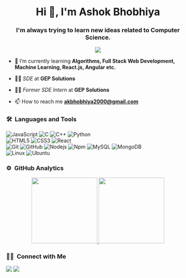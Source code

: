 


<!--
**Akbhobhiya/Akbhobhiya** is a ✨ _special_ ✨ repository because its `README.md` (this file) appears on your GitHub profile.
#### 🌱 I’m currently learning somthing new just with a code.
Here are some ideas to get you started:

- 🔭 I’m currently working on ...
- 🌱 I’m currently learning ...
- 👯 I’m looking to collaborate on ...
- 🤔 I’m looking for help with ...
- 💬 Ask me about ...
- 📫 How to reach me: ...
- 😄 Pronouns: ...
- ⚡ Fun fact: ...
-->








<h1 align="center">Hi 👋, I'm Ashok Bhobhiya</h1>
<h3 align="center">I'm always trying to learn new ideas related to Computer Science.</h3>
	
<p align="center">
  <img src="https://komarev.com/ghpvc/?username=Akbhobhiya&color=blueviolet&style=flat">
</p>

- 🌱 I’m currently learning **Algorithms, Full Stack Web Development, Machine Learning, React.js, Angular etc.**


- 👨‍💻 *SDE* at **GEP Solutions**

- 👨‍💻 *Former SDE Intern* at **GEP Solutions**


- 📫 How to reach me **akbhobhiya2000@gmail.com**


	
### 🛠 &nbsp;Languages and Tools

![JavaScript](https://img.shields.io/badge/-JavaScript-%23F7DF1C?style=for-the-badge&logo=javascript&logoColor=000000&labelColor=%23F7DF1C&color=%23FFCE5A)
![C](https://img.shields.io/badge/C-00599C?style=for-the-badge&logo=c&logoColor=white)
![C++](https://img.shields.io/badge/C%2B%2B-00599C?style=for-the-badge&logo=c%2B%2B&logoColor=white)
![Python](http://img.shields.io/badge/-Python-3776AB?style=for-the-badge&logo=python&logoColor=ffffff)
<br>
![HTML5](https://img.shields.io/badge/-HTML5-%23E44D27?style=for-the-badge&logo=html5&logoColor=ffffff)
![CSS3](https://img.shields.io/badge/-CSS3-%231572B6?style=for-the-badge&logo=css3)
![React](https://img.shields.io/badge/-React-61DAFB?style=for-the-badge&logo=react&logoColor=ffffff)
<br>
![Git](https://img.shields.io/badge/-Git-%23F05032?style=for-the-badge&logo=git&logoColor=%23ffffff)
![GitHub](https://img.shields.io/badge/-GitHub-181717?style=for-the-badge&logo=github)
![Nodejs](https://img.shields.io/badge/-Nodejs-339933?style=for-the-badge&logo=Node.js&logoColor=ffffff)
![Npm](https://img.shields.io/badge/-npm-CB3837?style=for-the-badge&logo=npm)
![MySQL](https://img.shields.io/badge/MySQL-00000F?style=for-the-badge&logo=mysql&logoColor=white)
![MongoDB](https://img.shields.io/badge/MongoDB-4EA94B?style=for-the-badge&logo=mongodb&logoColor=white)
<br>
![Linux](http://img.shields.io/badge/-Linux-0078D6?style=for-the-badge&logo=linux&logoColor=ffffff)
![Ubuntu](https://img.shields.io/badge/Ubuntu-E95420?style=for-the-badge&logo=ubuntu&logoColor=white)
<br/>

### ⚙️ &nbsp;GitHub Analytics

<p align="center">
<a href="https://github.com/Akbhobhiya">
  <img height="180em" src="https://github-readme-stats-eight-theta.vercel.app/api?username=Akbhobhiya&show_icons=true&theme=algolia&include_all_commits=true&count_private=true"/>
  <img height="180em" src="https://github-readme-stats-eight-theta.vercel.app/api/top-langs/?username=Akbhobhiya&layout=compact&langs_count=8&theme=algolia"/>
</a>
</p>

### 🤝🏻 &nbsp;Connect with Me

<p>
<a href="https://linkedin.com/in/akbhobhiya"><img src="https://img.shields.io/badge/-akbhobhiya-0077B5?style=flat&logo=Linkedin&logoColor=white"/></a>
<a href="mailto:akbhobhiya2000@gmail.com"><img src="https://img.shields.io/badge/-akbhobhiya2000@gmail.com-D14836?style=flat&logo=Gmail&logoColor=white"/></a>
</p>
